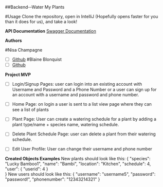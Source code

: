 ##Backend--Water My Plants

#Usage
Clone the repository, open in IntelliJ (Hopefully opens faster for you than it does for us), and  take a look!

**API Documentation**
<a href="https://nchampag-watermyplants.herokuapp.com/v2/api-docs">Swagger Documentation</a>

**Authors**

#Nisa Champagne
- [ ] <a href="https://github.com/nisaChampagne">Github</a>
#Blaine Blonquist
- [ ] <a href="https://github.com/bquizza5">Github</a>

**Project MVP**
- [ ] Login/Signup Pages: user can login into an existing account with Username and Password and a Phone Number or a user can sign up for an account with a username and password and phone number.

- [ ] Home Page: on login a user is sent to a list view page where they can see a list of plants

- [ ] Plant Page: User can create a watering schedule for a plant by adding a plant type/name + species name, watering schedule.

- [ ] Delete Plant Schedule Page: user can delete a plant from their watering schedule.

- [ ] Edit User Profile: User can change their username and phone number




**Created Objects Examples**
New plants should look like this:
{
        "species": "Lucky Bamboo1",
        "name": "Bambi",
        "location": "Kitchen",
        "schedule": 4,
        "user": {
           "userid": 4
               }                    
}
New users should look like this:
{
    "username": "username5",
    "password": "password!",
    "phonenumber": "12343214321"
}
